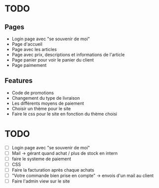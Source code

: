 # TODO

## Pages

- Login page avec "se souvenir de moi"
- Page d'accueil
- Page avec les articles
- Page avec prix, descriptions et informations de l'article
- Page panier pour voir le panier du client
- Page paimement

## Features

- Code de promotions
- Changement du type de livraison
- Les différents moyens de paiement
- Choisir un thème pour le site
- Faire le css pour le site en fonction du thème choisi


# TODO

- [ ] Login page avec "se souvenir de moi"
- [ ] Mail -> gérant quand achat / plus de stock en intern
- [ ] faire le systeme de paiement
- [ ] CSS
- [ ] Faire la facturation après chaque achats 
- [ ] "Votre commande bien prise en compte" -> envois d'un mail au client
- [ ] Faire l'admin view sur le site